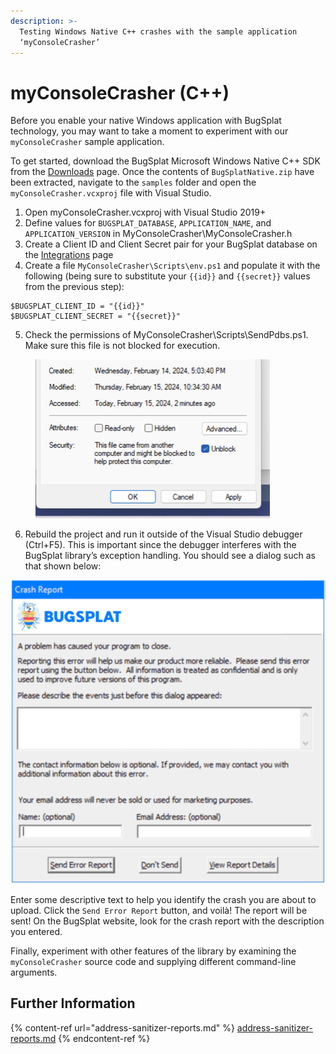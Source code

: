 ```yaml
---
description: >-
  Testing Windows Native C++ crashes with the sample application
  ‘myConsoleCrasher’
---
```


# myConsoleCrasher (C++)

Before you enable your native Windows application with BugSplat technology, you may want to take a moment to experiment with our `myConsoleCrasher` sample application.

To get started, download the BugSplat Microsoft Windows Native C++ SDK from the [Downloads](https://www.bugsplat.com/docs/sdk/) page. Once the contents of `BugSplatNative.zip` have been extracted, navigate to the `samples` folder and open the `myConsoleCrasher.vcxproj` file with Visual Studio.

1. Open myConsoleCrasher.vcxproj with Visual Studio 2019+&#x20;
2. Define values for `BUGSPLAT_DATABASE`, `APPLICATION_NAME`, and `APPLICATION_VERSION` in MyConsoleCrasher\MyConsoleCrasher.h
3. Create a Client ID and Client Secret pair for your BugSplat database on the [Integrations](https://app.bugsplat.com/v2/settings/database/integrations) page
4. Create a file `MyConsoleCrasher\Scripts\env.ps1` and populate it with the following (being sure to substitute your `{{id}}` and `{{secret}}` values from the previous step):

```
$BUGSPLAT_CLIENT_ID = "{{id}}"
$BUGSPLAT_CLIENT_SECRET = "{{secret}}"
```

5. Check the permissions of MyConsoleCrasher\Scripts\SendPdbs.ps1.  Make sure this file is not blocked for execution.

<figure><img src="../../../../.gitbook/assets/image (1) (1) (1) (1) (1) (1).png" alt="" width="375"><figcaption></figcaption></figure>

6. Rebuild the project and run it outside of the Visual Studio debugger (Ctrl+F5). This is important since the debugger interferes with the BugSplat library’s exception handling. You should see a dialog such as that shown below:

![BugSplat Crash Dialog](<../../../../.gitbook/assets/bugsplat-crash-dialog (2) (2) (2) (2) (2) (2) (2) (2) (2) (2) (3) (2) (1) (2).png>)

Enter some descriptive text to help you identify the crash you are about to upload.  Click the `Send Error Report` button, and voilà!  The report will be sent! On the BugSplat website, look for the crash report with the description you entered.

Finally, experiment with other features of the library by examining the `myConsoleCrasher` source code and supplying different command-line arguments.

## Further Information

{% content-ref url="address-sanitizer-reports.md" %}
[address-sanitizer-reports.md](address-sanitizer-reports.md)
{% endcontent-ref %}
